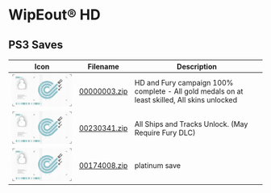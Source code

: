 # WipEout® HD

## PS3 Saves

| Icon | Filename | Description |
|------|----------|-------------|
| ![WipEout® HD](ICON0.PNG) | [00000003.zip](00000003.zip) | HD and Fury campaign 100% complete - All gold medals on at least skilled, All skins unlocked |
| ![WipEout® HD](ICON0.PNG) | [00230341.zip](00230341.zip) | All Ships and Tracks Unlock. (May Require Fury DLC) |
| ![WipEout® HD](ICON0.PNG) | [00174008.zip](00174008.zip) | platinum save |
